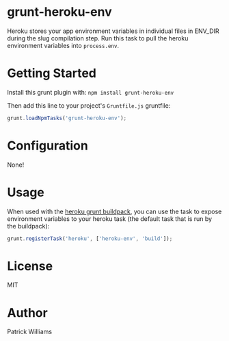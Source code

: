 grunt-heroku-env
================

Heroku stores your app environment variables in individual files in ENV_DIR during the slug compilation step. Run this task to pull the heroku environment variables into `process.env`.

# Getting Started

Install this grunt plugin with: `npm install grunt-heroku-env`

Then add this line to your project's `Gruntfile.js` gruntfile:
```js
grunt.loadNpmTasks('grunt-heroku-env');
```

# Configuration

None!

# Usage

When used with the [heroku grunt buildpack](https://github.com/mbuchetics/heroku-buildpack-nodejs-grunt), you can use the task to expose environment variables to your heroku task (the default task that is run by the buildpack):

```js
grunt.registerTask('heroku', ['heroku-env', 'build']);
```

# License

MIT

# Author

Patrick Williams
